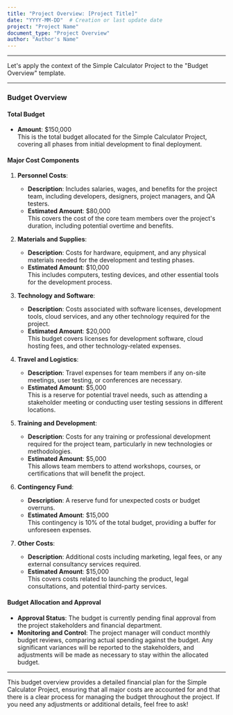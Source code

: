 ```yaml
---
title: "Project Overview: [Project Title]"
date: "YYYY-MM-DD"  # Creation or last update date
project: "Project Name"
document_type: "Project Overview"
author: "Author's Name"
---
```

---
Let's apply the context of the Simple Calculator Project to the "Budget Overview" template.

---

### Budget Overview

#### Total Budget
- **Amount**: $150,000  
  This is the total budget allocated for the Simple Calculator Project, covering all phases from initial development to final deployment.

#### Major Cost Components

1. **Personnel Costs**: 
   - **Description**: Includes salaries, wages, and benefits for the project team, including developers, designers, project managers, and QA testers.
   - **Estimated Amount**: $80,000  
     This covers the cost of the core team members over the project's duration, including potential overtime and benefits.

2. **Materials and Supplies**:
   - **Description**: Costs for hardware, equipment, and any physical materials needed for the development and testing phases.
   - **Estimated Amount**: $10,000  
     This includes computers, testing devices, and other essential tools for the development process.

3. **Technology and Software**:
   - **Description**: Costs associated with software licenses, development tools, cloud services, and any other technology required for the project.
   - **Estimated Amount**: $20,000  
     This budget covers licenses for development software, cloud hosting fees, and other technology-related expenses.

4. **Travel and Logistics**:
   - **Description**: Travel expenses for team members if any on-site meetings, user testing, or conferences are necessary.
   - **Estimated Amount**: $5,000  
     This is a reserve for potential travel needs, such as attending a stakeholder meeting or conducting user testing sessions in different locations.

5. **Training and Development**:
   - **Description**: Costs for any training or professional development required for the project team, particularly in new technologies or methodologies.
   - **Estimated Amount**: $5,000  
     This allows team members to attend workshops, courses, or certifications that will benefit the project.

6. **Contingency Fund**:
   - **Description**: A reserve fund for unexpected costs or budget overruns.
   - **Estimated Amount**: $15,000  
     This contingency is 10% of the total budget, providing a buffer for unforeseen expenses.

7. **Other Costs**:
   - **Description**: Additional costs including marketing, legal fees, or any external consultancy services required.
   - **Estimated Amount**: $15,000  
     This covers costs related to launching the product, legal consultations, and potential third-party services.

#### Budget Allocation and Approval
- **Approval Status**: The budget is currently pending final approval from the project stakeholders and financial department.
- **Monitoring and Control**: The project manager will conduct monthly budget reviews, comparing actual spending against the budget. Any significant variances will be reported to the stakeholders, and adjustments will be made as necessary to stay within the allocated budget.

---

This budget overview provides a detailed financial plan for the Simple Calculator Project, ensuring that all major costs are accounted for and that there is a clear process for managing the budget throughout the project. If you need any adjustments or additional details, feel free to ask!
